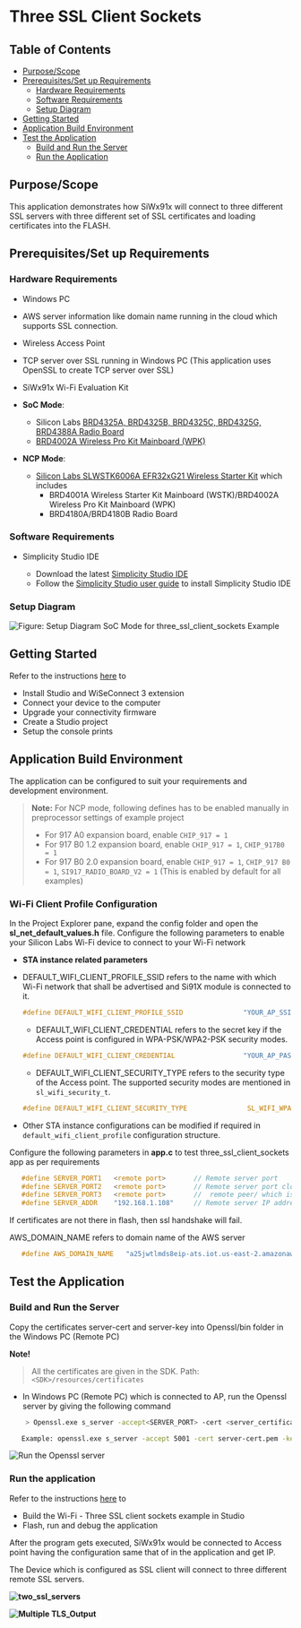 # Three SSL Client Sockets

## Table of Contents
- [Purpose/Scope](#purposescope)
- [Prerequisites/Set up Requirements](#prerequisitessetup-requirements)
  - [Hardware Requirements](#hardware-requirements)
  - [Software Requirements](#software-requirements)
  - [Setup Diagram](#setup-diagram)
- [Getting Started](#getting-started)
- [Application Build Environment](#application-build-environment)
- [Test the Application](#test-the-application)
  - [Build and Run the Server](#build-and-run-the-server)
  - [Run the Application](#run-the-application)

## Purpose/Scope

This application demonstrates how SiWx91x will connect to three different SSL servers with three different set of SSL certificates and loading certificates into the FLASH.

## Prerequisites/Set up Requirements

### Hardware Requirements

- Windows PC
- AWS server information like domain name running in the cloud which supports SSL connection.
- Wireless Access Point
- TCP server over SSL running in Windows PC (This application uses OpenSSL to create TCP server over SSL)
- SiWx91x Wi-Fi Evaluation Kit
- **SoC Mode**:
  - Silicon Labs [BRD4325A, BRD4325B, BRD4325C, BRD4325G, BRD4388A Radio Board](https://www.silabs.com/)
   - [BRD4002A Wireless Pro Kit Mainboard (WPK)](https://www.silabs.com/)
  
- **NCP Mode**:
    - [Silicon Labs SLWSTK6006A EFR32xG21 Wireless Starter Kit](https://www.silabs.com/development-tools/wireless/efr32xg21-wireless-starter-kit) which includes
      - BRD4001A Wireless Starter Kit Mainboard (WSTK)/BRD4002A Wireless Pro Kit Mainboard (WPK)
      - BRD4180A/BRD4180B Radio Board

### Software Requirements

- Simplicity Studio IDE

  - Download the latest [Simplicity Studio IDE](https://www.silabs.com/developers/simplicity-studio)
  - Follow the [Simplicity Studio user guide](https://docs.silabs.com/simplicity-studio-5-users-guide/1.1.0/ss-5-users-guide-getting-started/install-ss-5-and-software#install-ssv5) to install Simplicity Studio IDE

### Setup Diagram

![Figure: Setup Diagram SoC Mode for three_ssl_client_sockets Example](resources/readme/threesslsocketsoc.png)


## Getting Started

Refer to the instructions [here](https://docs.silabs.com/wiseconnect/latest/wiseconnect-getting-started/) to

- Install Studio and WiSeConnect 3 extension
- Connect your device to the computer
- Upgrade your connectivity firmware
- Create a Studio project
- Setup the console prints

## Application Build Environment
The application can be configured to suit your requirements and development environment.


> **Note:** For NCP mode, following defines has to be enabled manually in preprocessor settings of example project
>
> - For 917 A0 expansion board, enable `CHIP_917 = 1`
> - For 917 B0 1.2 expansion board, enable `CHIP_917 = 1`, `CHIP_917B0 = 1`
> - For 917 B0 2.0 expansion board, enable `CHIP_917 = 1`, `CHIP_917 B0 = 1`, `SI917_RADIO_BOARD_V2 = 1` (This is enabled by default for all examples)

### Wi-Fi Client Profile Configuration

In the Project Explorer pane, expand the config folder and open the **sl_net_default_values.h** file. Configure the following parameters to enable your Silicon Labs Wi-Fi device to connect to your Wi-Fi network

- **STA instance related parameters**

- DEFAULT_WIFI_CLIENT_PROFILE_SSID refers to the name with which Wi-Fi network that shall be advertised and Si91X module is connected to it.
	
  	```c
  	#define DEFAULT_WIFI_CLIENT_PROFILE_SSID               "YOUR_AP_SSID"      
  	```

	- DEFAULT_WIFI_CLIENT_CREDENTIAL refers to the secret key if the Access point is configured in WPA-PSK/WPA2-PSK security modes.

  	```c
  	#define DEFAULT_WIFI_CLIENT_CREDENTIAL                 "YOUR_AP_PASSPHRASE" 
  	```

	- DEFAULT_WIFI_CLIENT_SECURITY_TYPE refers to the security type of the Access point. The supported security modes are mentioned in `sl_wifi_security_t`.

  	```c
  	#define DEFAULT_WIFI_CLIENT_SECURITY_TYPE               SL_WIFI_WPA2
  	```
  
- Other STA instance configurations can be modified if required in `default_wifi_client_profile` configuration structure.

Configure the following parameters in **app.c** to test three_ssl_client_sockets app as per requirements  

```c
   #define SERVER_PORT1   <remote port>       // Remote server port
   #define SERVER_PORT2   <remote port>       // Remote server port cloud.
   #define SERVER_PORT3   <remote port>       //  remote peer/ which is running on cloud.   
   #define SERVER_ADDR    "192.168.1.108"     // Remote server IP address
```

If certificates are not there in flash, then ssl handshake will fail.
  
AWS_DOMAIN_NAME refers to domain name of the AWS server

```c
   #define AWS_DOMAIN_NAME   "a25jwtlmds8eip-ats.iot.us-east-2.amazonaws.com"
```

## Test the Application

### Build and Run the Server

Copy the certificates server-cert and server-key into Openssl/bin folder in the Windows PC (Remote PC)

**Note!**
 > All the certificates are given in the SDK. Path: `<SDK>/resources/certificates`

- In Windows PC (Remote PC) which is connected to AP, run the Openssl server by giving the following command

```sh
    > Openssl.exe s_server -accept<SERVER_PORT> -cert <server_certificate_file_path> -key <server_key_file_path> -tls<tls_version>

   Example: openssl.exe s_server -accept 5001 -cert server-cert.pem -key server-key.pem -tls1
```

![Run the Openssl server](resources/readme/ssl_server.png)

### Run the application

Refer to the instructions [here](https://docs.silabs.com/wiseconnect/latest/wiseconnect-getting-started/) to

- Build the Wi-Fi - Three SSL client sockets example in Studio
- Flash, run and debug the application

After the program gets executed, SiWx91x would be connected to Access point having the configuration same that of in the application and get IP.

The Device which is configured as SSL client will connect to three different remote SSL servers.

 **![two_ssl_servers](resources/readme/two_ssl_servers.png)**


**![Multiple TLS_Output](resources/readme/three_ssl_socket_output_1.png)**